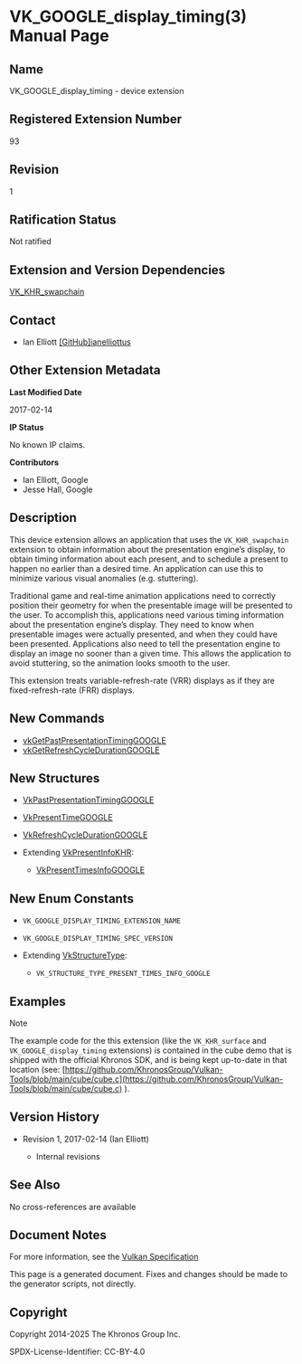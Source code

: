 # VK\_GOOGLE\_display\_timing(3) Manual Page

## Name

VK\_GOOGLE\_display\_timing - device extension



## [](#_registered_extension_number)Registered Extension Number

93

## [](#_revision)Revision

1

## [](#_ratification_status)Ratification Status

Not ratified

## [](#_extension_and_version_dependencies)Extension and Version Dependencies

[VK\_KHR\_swapchain](https://registry.khronos.org/vulkan/specs/latest/man/html/VK_KHR_swapchain.html)

## [](#_contact)Contact

- Ian Elliott [\[GitHub\]ianelliottus](https://github.com/KhronosGroup/Vulkan-Docs/issues/new?body=%5BVK_GOOGLE_display_timing%5D%20%40ianelliottus%0A%2AHere%20describe%20the%20issue%20or%20question%20you%20have%20about%20the%20VK_GOOGLE_display_timing%20extension%2A)

## [](#_other_extension_metadata)Other Extension Metadata

**Last Modified Date**

2017-02-14

**IP Status**

No known IP claims.

**Contributors**

- Ian Elliott, Google
- Jesse Hall, Google

## [](#_description)Description

This device extension allows an application that uses the `VK_KHR_swapchain` extension to obtain information about the presentation engine’s display, to obtain timing information about each present, and to schedule a present to happen no earlier than a desired time. An application can use this to minimize various visual anomalies (e.g. stuttering).

Traditional game and real-time animation applications need to correctly position their geometry for when the presentable image will be presented to the user. To accomplish this, applications need various timing information about the presentation engine’s display. They need to know when presentable images were actually presented, and when they could have been presented. Applications also need to tell the presentation engine to display an image no sooner than a given time. This allows the application to avoid stuttering, so the animation looks smooth to the user.

This extension treats variable-refresh-rate (VRR) displays as if they are fixed-refresh-rate (FRR) displays.

## [](#_new_commands)New Commands

- [vkGetPastPresentationTimingGOOGLE](https://registry.khronos.org/vulkan/specs/latest/man/html/vkGetPastPresentationTimingGOOGLE.html)
- [vkGetRefreshCycleDurationGOOGLE](https://registry.khronos.org/vulkan/specs/latest/man/html/vkGetRefreshCycleDurationGOOGLE.html)

## [](#_new_structures)New Structures

- [VkPastPresentationTimingGOOGLE](https://registry.khronos.org/vulkan/specs/latest/man/html/VkPastPresentationTimingGOOGLE.html)
- [VkPresentTimeGOOGLE](https://registry.khronos.org/vulkan/specs/latest/man/html/VkPresentTimeGOOGLE.html)
- [VkRefreshCycleDurationGOOGLE](https://registry.khronos.org/vulkan/specs/latest/man/html/VkRefreshCycleDurationGOOGLE.html)
- Extending [VkPresentInfoKHR](https://registry.khronos.org/vulkan/specs/latest/man/html/VkPresentInfoKHR.html):
  
  - [VkPresentTimesInfoGOOGLE](https://registry.khronos.org/vulkan/specs/latest/man/html/VkPresentTimesInfoGOOGLE.html)

## [](#_new_enum_constants)New Enum Constants

- `VK_GOOGLE_DISPLAY_TIMING_EXTENSION_NAME`
- `VK_GOOGLE_DISPLAY_TIMING_SPEC_VERSION`
- Extending [VkStructureType](https://registry.khronos.org/vulkan/specs/latest/man/html/VkStructureType.html):
  
  - `VK_STRUCTURE_TYPE_PRESENT_TIMES_INFO_GOOGLE`

## [](#_examples)Examples

Note

The example code for the this extension (like the `VK_KHR_surface` and `VK_GOOGLE_display_timing` extensions) is contained in the cube demo that is shipped with the official Khronos SDK, and is being kept up-to-date in that location (see: [https://github.com/KhronosGroup/Vulkan-Tools/blob/main/cube/cube.c](https://github.com/KhronosGroup/Vulkan-Tools/blob/main/cube/cube.c) ).

## [](#_version_history)Version History

- Revision 1, 2017-02-14 (Ian Elliott)
  
  - Internal revisions

## [](#_see_also)See Also

No cross-references are available

## [](#_document_notes)Document Notes

For more information, see the [Vulkan Specification](https://registry.khronos.org/vulkan/specs/latest/html/vkspec.html#VK_GOOGLE_display_timing)

This page is a generated document. Fixes and changes should be made to the generator scripts, not directly.

## [](#_copyright)Copyright

Copyright 2014-2025 The Khronos Group Inc.

SPDX-License-Identifier: CC-BY-4.0